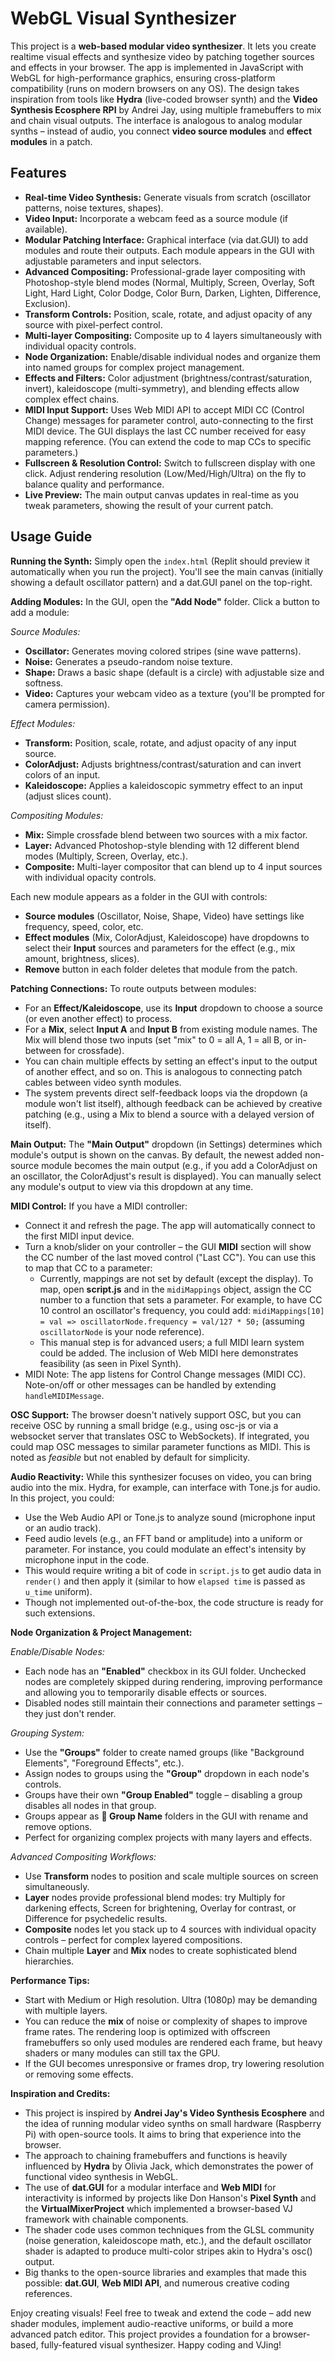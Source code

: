 # WebGL Visual Synthesizer

This project is a **web-based modular video synthesizer**. It lets you create realtime visual effects and synthesize video by patching together sources and effects in your browser. The app is implemented in JavaScript with WebGL for high-performance graphics, ensuring cross-platform compatibility (runs on modern browsers on any OS). The design takes inspiration from tools like **Hydra** (live-coded browser synth) and the **Video Synthesis Ecosphere RPI** by Andrei Jay, using multiple framebuffers to mix and chain visual outputs. The interface is analogous to analog modular synths – instead of audio, you connect **video source modules** and **effect modules** in a patch.

## Features

- **Real-time Video Synthesis:** Generate visuals from scratch (oscillator patterns, noise textures, shapes).
- **Video Input:** Incorporate a webcam feed as a source module (if available).
- **Modular Patching Interface:** Graphical interface (via dat.GUI) to add modules and route their outputs. Each module appears in the GUI with adjustable parameters and input selectors.
- **Advanced Compositing:** Professional-grade layer compositing with Photoshop-style blend modes (Normal, Multiply, Screen, Overlay, Soft Light, Hard Light, Color Dodge, Color Burn, Darken, Lighten, Difference, Exclusion).
- **Transform Controls:** Position, scale, rotate, and adjust opacity of any source with pixel-perfect control.
- **Multi-layer Compositing:** Composite up to 4 layers simultaneously with individual opacity controls.
- **Node Organization:** Enable/disable individual nodes and organize them into named groups for complex project management.
- **Effects and Filters:** Color adjustment (brightness/contrast/saturation, invert), kaleidoscope (multi-symmetry), and blending effects allow complex effect chains.
- **MIDI Input Support:** Uses Web MIDI API to accept MIDI CC (Control Change) messages for parameter control, auto-connecting to the first MIDI device. The GUI displays the last CC number received for easy mapping reference. (You can extend the code to map CCs to specific parameters.)
- **Fullscreen & Resolution Control:** Switch to fullscreen display with one click. Adjust rendering resolution (Low/Med/High/Ultra) on the fly to balance quality and performance.
- **Live Preview:** The main output canvas updates in real-time as you tweak parameters, showing the result of your current patch.

## Usage Guide

**Running the Synth:** Simply open the `index.html` (Replit should preview it automatically when you run the project). You'll see the main canvas (initially showing a default oscillator pattern) and a dat.GUI panel on the top-right.

**Adding Modules:** In the GUI, open the **"Add Node"** folder. Click a button to add a module:

*Source Modules:*
- **Oscillator:** Generates moving colored stripes (sine wave patterns).
- **Noise:** Generates a pseudo-random noise texture.
- **Shape:** Draws a basic shape (default is a circle) with adjustable size and softness.
- **Video:** Captures your webcam video as a texture (you'll be prompted for camera permission).

*Effect Modules:*
- **Transform:** Position, scale, rotate, and adjust opacity of any input source.
- **ColorAdjust:** Adjusts brightness/contrast/saturation and can invert colors of an input.
- **Kaleidoscope:** Applies a kaleidoscopic symmetry effect to an input (adjust slices count).

*Compositing Modules:*
- **Mix:** Simple crossfade blend between two sources with a mix factor.
- **Layer:** Advanced Photoshop-style blending with 12 different blend modes (Multiply, Screen, Overlay, etc.).
- **Composite:** Multi-layer compositor that can blend up to 4 input sources with individual opacity controls.

Each new module appears as a folder in the GUI with controls:
- **Source modules** (Oscillator, Noise, Shape, Video) have settings like frequency, speed, color, etc.
- **Effect modules** (Mix, ColorAdjust, Kaleidoscope) have dropdowns to select their **Input** sources and parameters for the effect (e.g., mix amount, brightness, slices).
- **Remove** button in each folder deletes that module from the patch.

**Patching Connections:** To route outputs between modules:
- For an **Effect/Kaleidoscope**, use its **Input** dropdown to choose a source (or even another effect) to process.
- For a **Mix**, select **Input A** and **Input B** from existing module names. The Mix will blend those two inputs (set "mix" to 0 = all A, 1 = all B, or in-between for crossfade).
- You can chain multiple effects by setting an effect's input to the output of another effect, and so on. This is analogous to connecting patch cables between video synth modules.
- The system prevents direct self-feedback loops via the dropdown (a module won't list itself), although feedback can be achieved by creative patching (e.g., using a Mix to blend a source with a delayed version of itself).

**Main Output:** The **"Main Output"** dropdown (in Settings) determines which module's output is shown on the canvas. By default, the newest added non-source module becomes the main output (e.g., if you add a ColorAdjust on an oscillator, the ColorAdjust's result is displayed). You can manually select any module's output to view via this dropdown at any time.

**MIDI Control:** If you have a MIDI controller:
- Connect it and refresh the page. The app will automatically connect to the first MIDI input device.
- Turn a knob/slider on your controller – the GUI **MIDI** section will show the CC number of the last moved control ("Last CC"). You can use this to map that CC to a parameter:
  - Currently, mappings are not set by default (except the display). To map, open **script.js** and in the `midiMappings` object, assign the CC number to a function that sets a parameter. For example, to have CC 10 control an oscillator's frequency, you could add: `midiMappings[10] = val => oscillatorNode.frequency = val/127 * 50;` (assuming `oscillatorNode` is your node reference).
  - This manual step is for advanced users; a full MIDI learn system could be added. The inclusion of Web MIDI here demonstrates feasibility (as seen in Pixel Synth).
- MIDI Note: The app listens for Control Change messages (MIDI CC). Note-on/off or other messages can be handled by extending `handleMIDIMessage`.

**OSC Support:** The browser doesn't natively support OSC, but you can receive OSC by running a small bridge (e.g., using osc-js or via a websocket server that translates OSC to WebSockets). If integrated, you could map OSC messages to similar parameter functions as MIDI. This is noted as *feasible* but not enabled by default for simplicity.

**Audio Reactivity:** While this synthesizer focuses on video, you can bring audio into the mix. Hydra, for example, can interface with Tone.js for audio. In this project, you could:
- Use the Web Audio API or Tone.js to analyze sound (microphone input or an audio track).
- Feed audio levels (e.g., an FFT band or amplitude) into a uniform or parameter. For instance, you could modulate an effect's intensity by microphone input in the code.
- This would require writing a bit of code in `script.js` to get audio data in `render()` and then apply it (similar to how `elapsed time` is passed as `u_time` uniform).
- Though not implemented out-of-the-box, the code structure is ready for such extensions.

**Node Organization & Project Management:**

*Enable/Disable Nodes:*
- Each node has an **"Enabled"** checkbox in its GUI folder. Unchecked nodes are completely skipped during rendering, improving performance and allowing you to temporarily disable effects or sources.
- Disabled nodes still maintain their connections and parameter settings – they just don't render.

*Grouping System:*
- Use the **"Groups"** folder to create named groups (like "Background Elements", "Foreground Effects", etc.).
- Assign nodes to groups using the **"Group"** dropdown in each node's controls.
- Groups have their own **"Group Enabled"** toggle – disabling a group disables all nodes in that group.
- Groups appear as **📁 Group Name** folders in the GUI with rename and remove options.
- Perfect for organizing complex projects with many layers and effects.

*Advanced Compositing Workflows:*
- Use **Transform** nodes to position and scale multiple sources on screen simultaneously.
- **Layer** nodes provide professional blend modes: try Multiply for darkening effects, Screen for brightening, Overlay for contrast, or Difference for psychedelic results.
- **Composite** nodes let you stack up to 4 sources with individual opacity controls – perfect for complex layered compositions.
- Chain multiple **Layer** and **Mix** nodes to create sophisticated blend hierarchies.

**Performance Tips:** 
- Start with Medium or High resolution. Ultra (1080p) may be demanding with multiple layers.
- You can reduce the **mix** of noise or complexity of shapes to improve frame rates. The rendering loop is optimized with offscreen framebuffers so only used modules are rendered each frame, but heavy shaders or many modules can still tax the GPU.
- If the GUI becomes unresponsive or frames drop, try lowering resolution or removing some effects.

**Inspiration and Credits:** 
- This project is inspired by **Andrei Jay's Video Synthesis Ecosphere** and the idea of running modular video synths on small hardware (Raspberry Pi) with open-source tools. It aims to bring that experience into the browser.
- The approach to chaining framebuffers and functions is heavily influenced by **Hydra** by Olivia Jack, which demonstrates the power of functional video synthesis in WebGL.
- The use of **dat.GUI** for a modular interface and **Web MIDI** for interactivity is informed by projects like Don Hanson's **Pixel Synth** and the **VirtualMixerProject** which implemented a browser-based VJ framework with chainable components.
- The shader code uses common techniques from the GLSL community (noise generation, kaleidoscope math, etc.), and the default oscillator shader is adapted to produce multi-color stripes akin to Hydra's osc() output.
- Big thanks to the open-source libraries and examples that made this possible: **dat.GUI**, **Web MIDI API**, and numerous creative coding references.

Enjoy creating visuals! Feel free to tweak and extend the code – add new shader modules, implement audio-reactive uniforms, or build a more advanced patch editor. This project provides a foundation for a browser-based, fully-featured visual synthesizer. Happy coding and VJing!